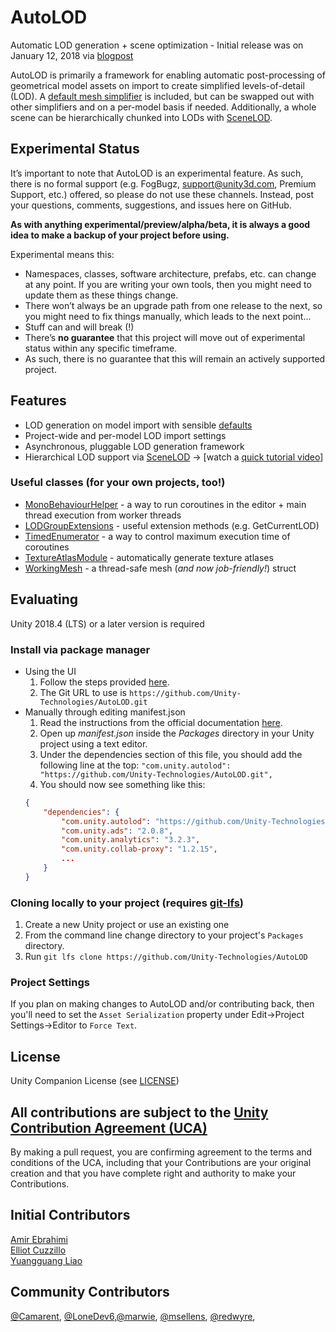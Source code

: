 # AutoLOD
Automatic LOD generation + scene optimization - Initial release was on January 12, 2018 via [blogpost](https://blogs.unity3d.com/2018/01/12/unity-labs-autolod-experimenting-with-automatic-performance-improvements/)

AutoLOD is primarily a framework for enabling automatic post-processing of geometrical model assets on import to create simplified levels-of-detail (LOD). A [default mesh simplifier](https://github.com/Unity-Technologies/UnityMeshSimplifier/) is included, but can be swapped out with other simplifiers and on a per-model basis if needed. Additionally, a whole scene can be hierarchically chunked into LODs with [SceneLOD](https://github.com/Unity-Technologies/AutoLOD/wiki/Scenelod).

## Experimental Status
It’s important to note that AutoLOD is an experimental feature. As such, there is no formal support (e.g. FogBugz, support@unity3d.com, Premium Support, etc.) offered, so please do not use these channels. Instead, post your questions, comments, suggestions, and issues here on GitHub.

**As with anything experimental/preview/alpha/beta, it is always a good idea to make a backup of your project before using.**

Experimental means this:
- Namespaces, classes, software architecture, prefabs, etc. can change at any point. If you are writing your own tools, then you might need to update them as these things change.
- There won’t always be an upgrade path from one release to the next, so you might need to fix things manually, which leads to the next point...
- Stuff can and will break (!)
- There’s **no guarantee** that this project will move out of experimental status within any specific timeframe.
- As such, there is no guarantee that this will remain an actively supported project.

## Features
- LOD generation on model import with sensible [defaults](https://github.com/Unity-Technologies/AutoLOD/wiki/Home)
- Project-wide and per-model LOD import settings
- Asynchronous, pluggable LOD generation framework
- Hierarchical LOD support via [SceneLOD](https://github.com/Unity-Technologies/AutoLOD/wiki/Scenelod) -> [watch a [quick tutorial video](http://www.youtube.com/watch?v=EuBeZvzVwrw "SceneLOD Tutorial")]

### Useful classes (for your own projects, too!)
- [MonoBehaviourHelper](Scripts/Helpers/MonoBehaviourHelper.cs) - a way to run coroutines in the editor + main thread execution from worker threads
- [LODGroupExtensions](Scripts/Extensions/LODGroupExtensions.cs) - useful extension methods (e.g. GetCurrentLOD)
- [TimedEnumerator](Scripts/Helpers/TimedEnumerator.cs) -  a way to control maximum execution time of coroutines
- [TextureAtlasModule](Scripts/Editor/TextureAtlasModule.cs) - automatically generate texture atlases
- [WorkingMesh](Scripts/Helpers/WorkingMesh.cs) - a thread-safe mesh (_and now job-friendly!_) struct

## Evaluating
Unity 2018.4 (LTS) or a later version is required

### Install via package manager
- Using the UI
  1. Follow the steps provided [here](https://docs.unity3d.com/Manual/upm-ui-giturl.html).
  2. The Git URL to use is `https://github.com/Unity-Technologies/AutoLOD.git`
- Manually through editing manifest.json
  1. Read the instructions from the official documentation [here](https://docs.unity3d.com/Manual/upm-git.html).
  2. Open up *manifest.json* inside the *Packages* directory in your Unity project using a text editor.
  3. Under the dependencies section of this file, you should add the following line at the top:
```"com.unity.autolod": "https://github.com/Unity-Technologies/AutoLOD.git",```
  1. You should now see something like this:
    ```json
    {
        "dependencies": {
            "com.unity.autolod": "https://github.com/Unity-Technologies/AutoLOD.git",
            "com.unity.ads": "2.0.8",
            "com.unity.analytics": "3.2.3",
            "com.unity.collab-proxy": "1.2.15",
            ...
        }
    }
    ```
  

### Cloning locally to your project (requires [git-lfs](https://git-lfs.github.com/))
1. Create a new Unity project or use an existing one
2. From the command line change directory to your project's `Packages` directory.
3. Run `git lfs clone https://github.com/Unity-Technologies/AutoLOD`

### Project Settings
If you plan on making changes to AutoLOD and/or contributing back, then you'll need to set the `Asset Serialization` property under Edit->Project Settings->Editor to `Force Text`.

## License
Unity Companion License (see [LICENSE](LICENSE))

## All contributions are subject to the [Unity Contribution Agreement (UCA)](https://unity3d.com/legal/licenses/Unity_Contribution_Agreement)
By making a pull request, you are confirming agreement to the terms and conditions of the UCA, including that your Contributions are your original creation and that you have complete right and authority to make your Contributions.

## Initial Contributors
[Amir Ebrahimi](https://github.com/amirebrahimi/)
<br>[Elliot Cuzzillo](https://github.com/ecuzzillo)
<br>[Yuangguang Liao](https://github.com/liaoyg)

## Community Contributors
[@Camarent](https://github.com/Camarent), [@LoneDev6](https://github.com/LoneDev6),[@marwie](https://github.com/marwie), [@msellens](https://github.com/msellens), [@redwyre](https://github.com/redwyre), 